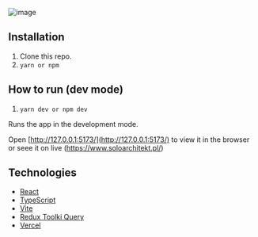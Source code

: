 ![image](https://user-images.githubusercontent.com/30775271/228918734-4262f8bc-72a9-44e0-a0f4-4a2c83b077e6.png)

## Installation
1. Clone this repo.
2. `yarn or npm`

## How to run (dev mode)

1. `yarn dev or npm dev`

Runs the app in the development mode.

Open [http://127.0.0.1:5173/](http://127.0.0.1:5173/) to view it in the browser or seee it
on live (https://www.soloarchitekt.pl/)

## Technologies

- [React](https://react.dev/)
- [TypeScript](https://www.typescriptlang.org/)
- [Vite](https://vitejs.dev/)
- [Redux Toolki Query](https://redux-toolkit.js.org/)
- [Vercel](https://vercel.com/)
